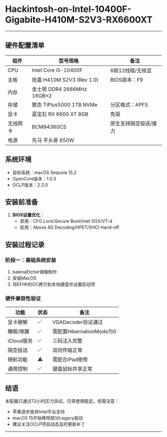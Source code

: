 # Hackintosh-on-Intel-10400F-Gigabite-H410M-S2V3-RX6600XT

---
## 硬件配置清单
| 组件        | 型号规格                     | 备注                  |
|-------------|----------------------------|-----------------------|
| CPU         | Intel Core i5-10400F       | 6核12线程/无核显      |
| 主板        | 技嘉 H410M S2V3 (Rev 1.0)  | BIOS版本：F9          |
| 内存        | 金士顿 DDR4 2666MHz 16GB×2 |       |
| 存储        | 致态 TiPlus5000 1TB NVMe   | 分区格式：APFS|
| 显卡        | 蓝宝石 RX 6600 XT 8GB      | 免驱        |
| 无线网卡    | BCM94360CS                 | 原生支持隔空投送/接力|
| 电源        | 先马 平头哥 650W             |         |

## 系统环境
- 目标系统：macOS Sequoia 15.2
- OpenCore版本：1.0.3
- OCLP版本：2.2.0

## 安装前准备
1. **BIOS设置优化**：
   - 禁用：CFG Lock/Secure Boot/Intel SGX/VT-d
   - 启用：Above 4G Decoding/HPET/XHCI Hand-off

## 安装过程记录
### 阶段一：基础系统安装
1. balenaEtcher镜像制作
2. 安装MacOS
3. 将EFI中的OC拷贝到本地硬盘并设置启动项


### 硬件兼容性验证
| 功能           | 状态 | 备注                              |
|----------------|------|-----------------------------------|
| 显卡硬解       | ✅   | VDADecoder验证通过                |
| 睡眠/唤醒      | ✅   | 需配置HibernationMode为0          |
| iCloud服务     | ✅   | 三码注入完整                      |
| 隔空投送       | ✅   | 双向传输正常                      |
| 随航功能       | ⚠️   | 需配合iPad使用                    |
| 通用控制       | ✅   | 键盘鼠标共享正常                  |

## 结语
本配置已通过72小时压力测试，日常使用稳定。但需注意：
- 苹果逐步放弃Intel平台支持
- macOS 15开始移除部分Legacy驱动
- 建议关注OCLP项目动态及时更新补丁
---
